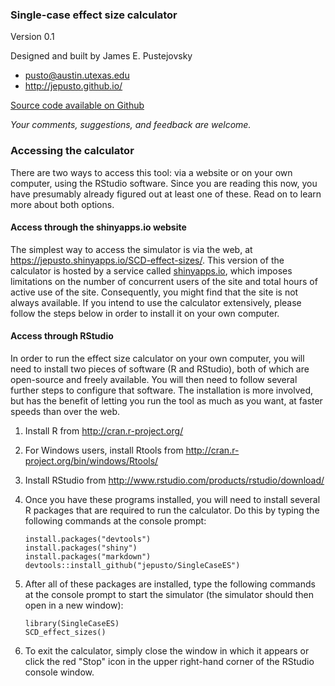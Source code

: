 ### Single-case effect size calculator

Version 0.1

Designed and built by James E. Pustejovsky

-   <pusto@austin.utexas.edu>
-   <http://jepusto.github.io/>

[Source code available on
Github](https://github.com/jepusto/SingleCaseES)

*Your comments, suggestions, and feedback are welcome.*

### Accessing the calculator

There are two ways to access this tool: via a website or on your own
computer, using the RStudio software. Since you are reading this now,
you have presumably already figured out at least one of these. Read on
to learn more about both options.

#### Access through the shinyapps.io website

The simplest way to access the simulator is via the web, at
<https://jepusto.shinyapps.io/SCD-effect-sizes/>. This version of the
calculator is hosted by a service called
[shinyapps.io](https://www.shinyapps.io/), which imposes limitations on
the number of concurrent users of the site and total hours of active use
of the site. Consequently, you might find that the site is not always
available. If you intend to use the calculator extensively, please
follow the steps below in order to install it on your own computer.

#### Access through RStudio

In order to run the effect size calculator on your own computer, you
will need to install two pieces of software (R and RStudio), both of
which are open-source and freely available. You will then need to follow
several further steps to configure that software. The installation is
more involved, but has the benefit of letting you run the tool as much
as you want, at faster speeds than over the web.

1.  Install R from <http://cran.r-project.org/>
2.  For Windows users, install Rtools from
    <http://cran.r-project.org/bin/windows/Rtools/>
3.  Install RStudio from
    <http://www.rstudio.com/products/rstudio/download/>
4.  Once you have these programs installed, you will need to install
    several R packages that are required to run the calculator. Do this
    by typing the following commands at the console prompt:

        install.packages("devtools")
        install.packages("shiny")
        install.packages("markdown")
        devtools::install_github("jepusto/SingleCaseES")

5.  After all of these packages are installed, type the following
    commands at the console prompt to start the simulator (the simulator
    should then open in a new window):

        library(SingleCaseES)
        SCD_effect_sizes()

6.  To exit the calculator, simply close the window in which it appears
    or click the red "Stop" icon in the upper right-hand corner of the
    RStudio console window.

